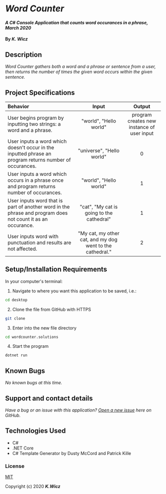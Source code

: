 # _Word Counter_

#### _A C# Console Application that counts word occurances in a phrase, March 2020_

#### By _**K. Wicz**_


## Description

_Word Counter gathers both a word and a phrase or sentence from a user, then returns the number of times the given word occurs within the given sentence._


## Project Specifications

| Behavior | Input | Output |
|:---|:---:|:---:|
|User begins program by inputting two strings: a word and a phrase.| "world", "Hello world"| program creates new instance of user input|
|User inputs a word which doesn't occur in the inputted phrase an program returns number of occurances.|"universe", "Hello world"| 0 |
|User inputs a word which occurs in a phrase once and program returns number of occurances. | "world", "Hello world" | 1 |
|User inputs word that is part of another word in the phrase and program does not count it as an occurance. | "cat", "My cat is going to the cathedral"| 1 |
|User inputs word with punctuation and results are not affected.|"My cat, my other cat, and my dog went to the cathedral."| 2 |


## Setup/Installation Requirements

In your computer's terminal:

1. Navigate to where you want this application to be saved, i.e.:
```sh
cd desktop
```
2. Clone the file from GitHub with HTTPS
```sh
git clone 
```
3.  Enter into the new file directory
```sh
cd wordcounter.solutions
```
4.  Start the program
```sh
dotnet run
```

## Known Bugs

_No known bugs at this time._

## Support and contact details

_Have a bug or an issue with this application? [Open a new issue](https://github.com/kwicz/wordcounter.solutions/issues) here on GitHub._

## Technologies Used

* C#
* .NET Core
* C# Template Generator by Dusty McCord and Patrick Kille

### License

[MIT](https://choosealicense.com/licenses/mit/)

Copyright (c) 2020 **_K.Wicz_**